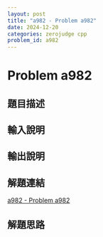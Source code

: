 ```yaml
---
layout: post
title: "a982 - Problem a982"
date: 2024-12-20
categories: zerojudge cpp
problem_id: a982
---
```


# Problem a982

## 題目描述



## 輸入說明



## 輸出說明



## 解題連結

[a982 - Problem a982](https://zerojudge.tw/ShowProblem?problemid=a982)

## 解題思路

